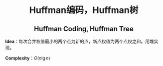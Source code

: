 <h1 style="text-align: center"> Huffman编码，Huffman树 </h1>

<h2 style="text-align: center"> Huffman Coding, Huffman Tree </h2>



**Idea**：每次合并权值最小的两个点为新的点，新点权值为两个点权之和。用堆实现。

**Complexity**：$O(n\lg n)$ 


